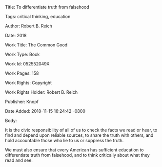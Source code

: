 Title:  To differentiate truth from falsehood

Tags:   critical thinking, education

Author: Robert B. Reich

Date:   2018

Work Title: The Common Good

Work Type: Book

Work Id: 052552049X

Work Pages: 158

Work Rights: Copyright

Work Rights Holder: Robert B. Reich

Publisher: Knopf

Date Added: 2018-11-15 16:24:42 -0800

Body: 

It is the civic responsibility of all of us to check the facts we read or hear, to find and depend upon reliable sources, to share the truth with others, and hold accountable those who lie to us or suppress the truth. 

We must also ensure that every American has sufficient education to differentiate truth from falsehood, and to think critically about what they read and see.
